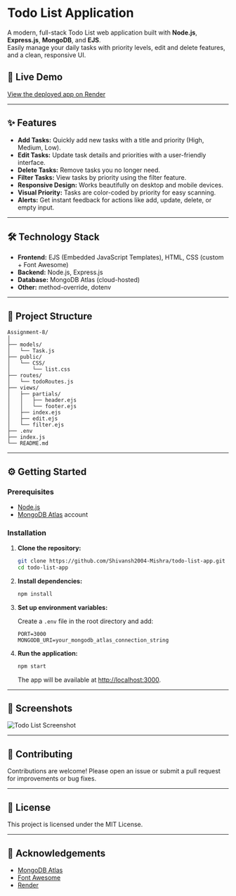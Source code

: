 # Todo List Application

A modern, full-stack Todo List web application built with **Node.js**, **Express.js**, **MongoDB**, and **EJS**.  
Easily manage your daily tasks with priority levels, edit and delete features, and a clean, responsive UI.

## 🚀 Live Demo

[View the deployed app on Render](https://todo-list-8bf1.onrender.com)

---

## ✨ Features

- **Add Tasks:** Quickly add new tasks with a title and priority (High, Medium, Low).
- **Edit Tasks:** Update task details and priorities with a user-friendly interface.
- **Delete Tasks:** Remove tasks you no longer need.
- **Filter Tasks:** View tasks by priority using the filter feature.
- **Responsive Design:** Works beautifully on desktop and mobile devices.
- **Visual Priority:** Tasks are color-coded by priority for easy scanning.
- **Alerts:** Get instant feedback for actions like add, update, delete, or empty input.

---

## 🛠️ Technology Stack

- **Frontend:** EJS (Embedded JavaScript Templates), HTML, CSS (custom + Font Awesome)
- **Backend:** Node.js, Express.js
- **Database:** MongoDB Atlas (cloud-hosted)
- **Other:** method-override, dotenv

---

## 📂 Project Structure

```
Assignment-8/
│
├── models/
│   └── Task.js
├── public/
│   └── CSS/
│       └── list.css
├── routes/
│   └── todoRoutes.js
├── views/
│   ├── partials/
│   │   ├── header.ejs
│   │   └── footer.ejs
│   ├── index.ejs
│   ├── edit.ejs
│   └── filter.ejs
├── .env
├── index.js
└── README.md
```

---

## ⚙️ Getting Started

### Prerequisites

- [Node.js](https://nodejs.org/)
- [MongoDB Atlas](https://www.mongodb.com/cloud/atlas) account

### Installation

1. **Clone the repository:**
    ```bash
    git clone https://github.com/Shivansh2004-Mishra/todo-list-app.git
    cd todo-list-app
    ```

2. **Install dependencies:**
    ```bash
    npm install
    ```

3. **Set up environment variables:**

    Create a `.env` file in the root directory and add:
    ```
    PORT=3000
    MONGODB_URI=your_mongodb_atlas_connection_string
    ```

4. **Run the application:**
    ```bash
    npm start
    ```
    The app will be available at [http://localhost:3000](http://localhost:3000).

---

## 📸 Screenshots

![Todo List Screenshot](https://user-images.githubusercontent.com/Shivansh2004-Mishra/todo-list-screenshot.png)

---

## 🤝 Contributing

Contributions are welcome! Please open an issue or submit a pull request for improvements or bug fixes.

---

## 📄 License

This project is licensed under the MIT License.

---

## 🙏 Acknowledgements

- [MongoDB Atlas](https://www.mongodb.com/cloud/atlas)
- [Font Awesome](https://fontawesome.com/)
- [Render](https://render.com/)
